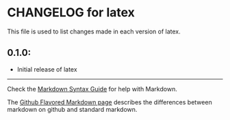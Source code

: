 # CHANGELOG for latex

This file is used to list changes made in each version of latex.

## 0.1.0:

* Initial release of latex

- - -
Check the [Markdown Syntax Guide](http://daringfireball.net/projects/markdown/syntax) for help with Markdown.

The [Github Flavored Markdown page](http://github.github.com/github-flavored-markdown/) describes the differences between markdown on github and standard markdown.

